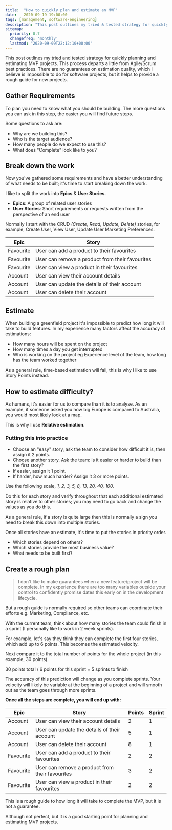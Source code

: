 ```yaml
---
title:  "How to quickly plan and estimate an MVP"
date:   2020-09-19 19:00:00
tags: [management, software-engineering]
description: "This post outlines my tried & tested strategy for quickly planning and estimating MVP projects. This process departs a little from Agile/Scrum best practices. There are no guarantees on estimation quality which I believe is impossible to do for software projects, but it helps to provide a rough guide for new projects."
sitemap:
  priority: 0.7
  changefreq: 'monthly'
  lastmod: "2020-09-09T22:12:10+00:00"
---
```


This post outlines my tried and tested strategy for quickly planning and estimating MVP projects.
This process departs a little from Agile/Scrum best practices. There are no guarantees on estimation quality, which I believe is impossible to do for software projects, but it helps to provide a rough guide for new projects.

## Gather Requirements
To plan you need to know what you should be building.
The more questions you can ask in this step, the easier you will find future steps. 

Some questions to ask are:

- Why are we building this?
- Who is the target audience?
- How many people do we expect to use this?
- What does "Complete" look like to you?  

## Break down the work

Now you've gathered some requirements and have a better understanding of what needs to be built; it's time to start breaking down the work.

I like to split the work into **Epics** & **User Stories**.

- **Epics**: A group of related user stories
- **User Stories**: Short requirements or requests written from the perspective of an end user

Normally I start with the CRUD *(Create, Read, Update, Delete)* stories, for example, Create User, View User, Update User Marketing Preferences. 

| Epic   | Story |
|---------|-------|
| Favourite    | User can add a product to their favourites   |
| Favourite    | User can remove a product from their favourites   |
| Favourite    | User can view a product in their favourites   |
| Account    | User can view their account details   |
| Account    | User can update the details of their account   |
| Account    | User can delete their account   |

## Estimate

When building a greenfield project it's impossible to predict how long it will take to build features.
In my experience many factors affect the accuracy of estimations:

- How many hours will be spent on the project
- How many times a day you get interrupted
- Who is working on the project eg Experience level of the team, how long has the team worked together

As a general rule, time-based estimation will fail, this is why I like to use Story Points instead.

## How to estimate difficulty?

As humans, it's easier for us to compare than it is to analyse.
As an example, if someone asked you how big Europe is compared to Australia, you would most likely look at a map.

This is why I use **Relative estimation**.

### Putting this into practice

- Choose an "easy" story, ask the team to consider how difficult it is, then assign it 2 points.
- Choose another story. Ask the team: is it easier or harder to build than the first story?
- If easier, assign it 1 point.
- If harder, how much harder? Assign it 3 or more points.

Use the following scale, *1, 2, 3, 5, 8, 13, 20, 40, 100*.

Do this for each story and verify throughout that each additional estimated story is relative to other stories; you may need to go back and change the values as you do this.

As a general rule, if a story is quite large then this is normally a sign you need to break this down into multiple stories.

Once all stories have an estimate, it's time to put the stories in priority order.

- Which stories depend on others? 
- Which stories provide the most business value?
- What needs to be built first?

## Create a rough plan

> I don't like to make guarantees when a new feature/project will be complete.
In my experience there are too many variables outside your control
to confidently promise dates this early on in the development lifecycle. 

But a rough guide is normally required so other teams can coordinate their efforts e.g. Marketing, Compliance, etc.

With the current team, think about how many stories the team could finish in a sprint (I personally like to work in 2 week sprints).

For example, let's say they think they can complete the first four stories, which add up to 6 points. This becomes the estimated velocity.

Next compare it to the total number of points for the whole project (in this example, 30 points).

30 points total / 6 points for this sprint = 5 sprints to finish

The accuracy of this prediction will change as you complete sprints.
Your velocity will likely be variable at the beginning of a project and will smooth out as the team goes through more sprints.

**Once all the steps are complete, you will end up with:**

| Epic      | Story                                           | Points | Sprint |
|-----------|-------------------------------------------------|--------|--------| 
| Account   | User can view their account details             | 2      | 1      |
| Account   | User can update the details of their account    | 5      | 1      |
| Account   | User can delete their account                   | 8      | 1      |
| Favourite | User can add a product to their favourites      | 2      | 2      |
| Favourite | User can remove a product from their favourites | 3      | 2      |
| Favourite | User can view a product in their favourites     | 2      | 2      |

This is a rough guide to how long it will take to complete the MVP, but it is not a guarantee.

Although not perfect, but it is a good starting point for planning and estimating MVP projects.
